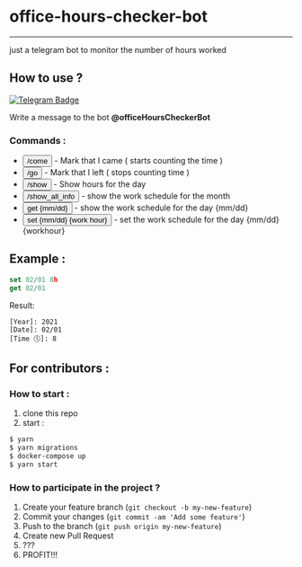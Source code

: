 # office-hours-checker-bot
---------
just a telegram bot to monitor the number of hours worked

## How to use ? 

[![Telegram Badge](https://img.shields.io/badge/-Telegram-0088cc?style=flat-square&logo=Telegram&logoColor=white)](https://web.telegram.org/#/im?p=@officeHoursCheckerBot)

Write a message to the bot **@officeHoursCheckerBot**

### Commands :


- <code><button height="27">/come</button></code> - Mark that I came ( starts counting the time )
- <code><button height="27">/go</button></code> - Mark that I left ( stops counting time )
- <code><button height="27">/show</button></code> - Show hours for the day
- <code><button height="27">/show_all_info</button></code> - show the work schedule for the month
- <code><button height="27">get {mm/dd}</button></code> - show the work schedule for the day {mm/dd}
- <code><button height="27">set {mm/dd} {work hour}</button></code> - set the work schedule for the day {mm/dd} {workhour}

## Example :

```javascript
set 02/01 8h
get 02/01
```

Result:
```
[Year]: 2021
[Date]: 02/01 
[Time 🕔]: 8
```

## For contributors : 

### How to start : 

1. clone this repo
2. start : 
```bash
$ yarn
$ yarn migrations
$ docker-compose up
$ yarn start
```


### How to participate in the project ?
1. Create your feature branch (```git checkout -b my-new-feature```)
2. Commit your changes (```git commit -am 'Add some feature'```)
3. Push to the branch (```git push origin my-new-feature```)
4. Create new Pull Request
5. ???
6. PROFIT!!!
